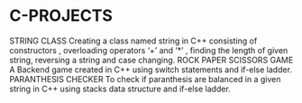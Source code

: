 # C-PROJECTS
STRING CLASS
Creating a class named string in C++ consisting of constructors , overloading operators ‘+’ and ‘*’ , finding the length of given string, reversing a string and case changing.
ROCK PAPER SCISSORS GAME
A Backend game created in C++ using switch statements and if-else ladder.
PARANTHESIS CHECKER
To check if paranthesis are balanced in a given string in C++ using stacks data structure and if-else ladder.
